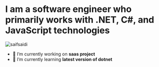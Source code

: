 <h1>I am a software engineer who primarily works with .NET, C#, and JavaScript technologies</h1>

<p align="left"> <img src="https://komarev.com/ghpvc/?username=saifsaidi&label=Profile%20views&color=0e75b6&style=flat" alt="saifsaidi" /> </p>

- 🔭 I’m currently working on **saas project**
- 🌱 I’m currently learning **latest version of dotnet**

